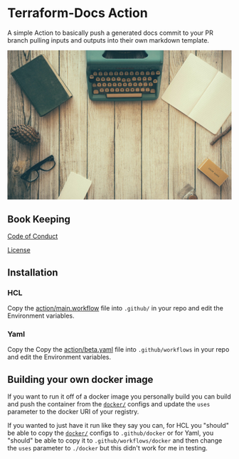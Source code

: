 # Terraform-Docs Action

A simple Action to basically push a generated docs commit to your PR branch pulling inputs and outputs into their own markdown template.

![typewriter and knick knacks on a wooden table](assets/typewriter-801921_1920.jpg)

## Book Keeping

[Code of Conduct](docs/CODE_OF_CONDUCT.md)

[License](docs/LICENSE)

## Installation

### HCL

Copy the [action/main.workflow](action/main.workflow) file into `.github/` in your repo and edit the Environment variables.

### Yaml

Copy the Copy the [action/beta.yaml](action/beta.yaml) file into `.github/workflows` in your repo and edit the Environment variables.

## Building your own docker image

If you want to run it off of a docker image you personally build you can build and push the container from the [`docker/`](docker/) configs and update the `uses` parameter to the docker URI of your registry.

If you wanted to just have it run like they say you can, for HCL you "should" be able to copy the [`docker/`](docker/) configs to `.github/docker` or for Yaml, you "should" be able to copy it to `.github/workflows/docker` and then change the `uses` parameter to `./docker` but this didn't work for me in testing.
